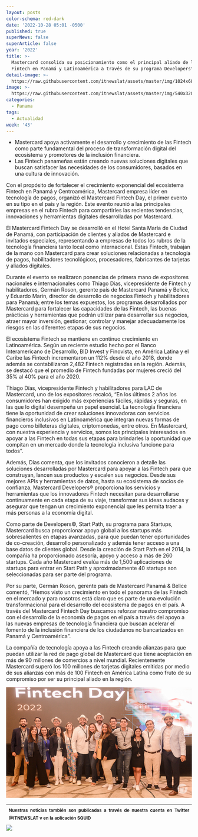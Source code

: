 ```yaml
---
layout: posts
color-schema: red-dark
date: '2022-10-28 05:01 -0500'
published: true
superNews: false
superArticle: false
year: '2022'
title: >-
  Mastercard consolida su posicionamiento como el principal aliado de las
  Fintech en Panamá y Latinoamérica a través de su programa Developers™
detail-image: >-
  https://raw.githubusercontent.com/itnewslat/assets/master/img/1024x680/evento-mastercard-g.jpg
image: >-
  https://raw.githubusercontent.com/itnewslat/assets/master/img/540x320/evento-mastercard-p.jpg
categories:
  - Panama
tags:
  - Actualidad
week: '43'
---
```

- Mastercard apoya activamente el desarrollo y crecimiento de las Fintech como parte fundamental del proceso de transformación digital del ecosistema y promotores de la inclusión financiera.
- Las Fintech panameñas están creando nuevas soluciones digitales que buscan satisfacer las necesidades de los consumidores, basados en una cultura de innovación. 

Con el propósito de fortalecer el crecimiento exponencial del ecosistema Fintech en Panamá y Centroamérica, Mastercard empresa líder en tecnología de pagos, organizó el Mastercard Fintech Day, el primer evento en su tipo en el país y la región. Este evento reunió a las principales empresas en el rubro Fintech para compartirles las recientes tendencias, innovaciones y herramientas digitales desarrolladas por Mastercard. 

El Mastercard Fintech Day se desarrolló en el Hotel Santa María de Ciudad de Panamá, con participación de clientes y aliados de Mastercard e invitados especiales, representando a empresas de todos los rubros de la tecnología financiera tanto local como internacional. Estas Fintech, trabajan de la mano con Mastercard para crear soluciones relacionadas a tecnología de pagos, habilitadores tecnológicos, procesadores, fabricantes de tarjetas y aliados digitales. 

Durante el evento se realizaron ponencias de primera mano de expositores nacionales e internacionales como Thiago Dias, vicepresidente de Fintech y habilitadores, Germán Roson, gerente país de Mastercard Panamá y Belice, y Eduardo Marin, director de desarrollo de negocios Fintech y habilitadores para Panamá; entre los temas expuestos, los programas desarrollados por Mastercard para fortalecer las capacidades de las Fintech, las buenas prácticas y herramientas que podrán utilizar para desarrollar sus negocios, atraer mayor inversión, gestionar, controlar y manejar adecuadamente los riesgos en las diferentes etapas de sus negocios. 

El ecosistema Fintech se mantiene en continuo crecimiento en Latinoamérica. Según un reciente estudio hecho por el Banco Interamericano de Desarrollo, BID Invest y Finovista, en América Latina y el Caribe las Fintech incrementaron un 112% desde el año 2018, donde además se contabilizaron 2,482 Fintech registradas en la región. Además, se destacó que el promedio de Fintech fundadas por mujeres creció del 35% al 40% para el año 2020.  

Thiago Días, vicepresidente Fintech y habilitadores para LAC de Mastercard, uno de los expositores recalcó, “En los últimos 2 años los consumidores han exigido más experiencias fáciles, rápidas y seguras, en las que lo digital desempeña un papel esencial. La tecnología financiera tiene la oportunidad de crear soluciones innovadoras con servicios financieros inclusivos en Latinoamérica que integran nuevas formas de pago como billeteras digitales, criptomonedas, entre otros. En Mastercard, con nuestra experiencia y servicios, somos los principales interesados en apoyar a las Fintech en todas sus etapas para brindarles la oportunidad que compitan en un mercado donde la tecnología inclusiva funcione para todos”.

Además, Días comenta, que los invitados conocieron a detalle las soluciones desarrolladas por Mastercard para apoyar a las Fintech para que construyan, lancen sus productos y escalen sus negocios. Desde sus mejores APIs y herramientas de datos, hasta su ecosistema de socios de confianza, Mastercard Developers® proporciona los servicios y herramientas que los innovadores Fintech necesitan para desarrollarse continuamente en cada etapa de su viaje, transformar sus ideas audaces y asegurar que tengan un crecimiento exponencial que les permita traer a más personas a la economía digital.

Como parte de Developers©, Start Path, su programa para Startups, Mastercard busca proporcionar apoyo global a los startups más sobresalientes en etapas avanzadas, para que puedan tener oportunidades de co-creación, desarrollo personalizado y además tener acceso a una base datos de clientes global. Desde la creación de Start Path en el 2014, la compañía ha proporcionado asesoría, apoyo y acceso a más de 260 startups. Cada año Mastercard evalúa más de 1,500 aplicaciones de startups para entrar en Start Path y aproximadamente 40 startups son seleccionadas para ser parte del programa. 

Por su parte, Germán Roson, gerente país de Mastercard Panamá & Belice comentó, “Hemos visto un crecimiento en todo el panorama de las Fintech en el mercado y para nosotros está claro que es parte de una evolución transformacional para el desarrollo del ecosistema de pagos en el país. A través del Mastercard Fintech Day buscamos reforzar nuestro compromiso con el desarrollo de la economía de pagos en el país a través del apoyo a las nuevas empresas de tecnología financiera que buscan acelerar el fomento de la inclusión financiera de los ciudadanos no bancarizados en Panamá y Centroamérica”.

La compañía de tecnología apoya a las Fintech creando alianzas para que puedan utilizar la red de pago global de Mastercard que tiene aceptación en más de 90 millones de comercios a nivel mundial. Recientemente Mastercard superó los 100 millones de tarjetas digitales emitidas por medio de sus alianzas con más de 100 Fintech en América Latina como fruto de su compromiso por ser su principal aliado en la región.

![](https://raw.githubusercontent.com/itnewslat/assets/master/img/540x320/evento-mastercard-p.jpg)

<table style="height: 42px;" width="569">
<tbody>
<tr>
<td style="text-align: justify;"><sub><strong>Nuestras noticias también son publicadas a través de nuestra cuenta en Twitter <a href="https://twitter.com/itnewslat?lang=es">@ITNEWSLAT</a> y en la aplicación <a href="https://squidapp.co/en/">SQUID</a></strong></sub></td>
</tr>
</tbody>
</table>

<img src="https://tracker.metricool.com/c3po.jpg?hash=56f88a41e39ab42c063cc51676587a04"/>